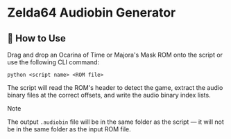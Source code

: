 # Zelda64 Audiobin Generator

## 🔧 How to Use
Drag and drop an Ocarina of Time or Majora's Mask ROM onto the script or use the following CLI command:
```
python <script name> <ROM file>
```
The script will read the ROM's header to detect the game, extract the audio binary files at the correct offsets, and write the audio binary index lists.

> [!NOTE]
> The output `.audiobin` file will be in the same folder as the script — it will not be in the same folder as the input ROM file.
